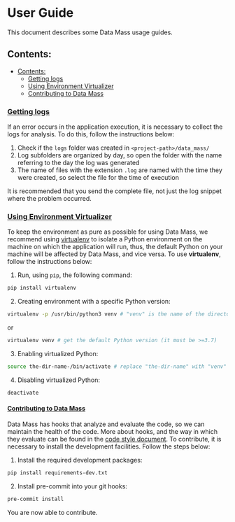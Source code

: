# User Guide
This document describes some Data Mass usage guides.

## Contents:
  - [Contents:](#contents)
    - [Getting logs](#getting-logs)
    - [Using Environment Virtualizer](#using-virtualenv)
    - [Contributing to Data Mass](#contributing-to-data-mass)

### [Getting logs](#getting-logs)
If an error occurs in the application execution, it is necessary to collect the logs for analysis. To do this, follow the instructions below:
1. Check if the `logs` folder was created in `<project-path>/data_mass/`
2. Log subfolders are organized by day, so open the folder with the name referring to the day the log was generated
3. The name of files with the extension `.log` are named with the time they were created, so select the file for the time of execution

It is recommended that you send the complete file, not just the log snippet where the problem occurred.

### [Using Environment Virtualizer](#using-virtualenv)
To keep the environment as pure as possible for using Data Mass, we recommend using [virtualenv](https://pypi.org/project/virtualenv/) to isolate a Python environment on the machine on which the application will run, thus, the default Python on your machine will be affected by Data Mass, and vice versa. To use **virtualenv**, follow the instructions below:
1. Run, using `pip`, the following command:
```bash
pip install virtualenv
```
2. Creating environment with a specific Python version:
```bash
virtualenv -p /usr/bin/python3 venv # "venv" is the name of the directory, you may choose a custom name
```
or
```bash
virtualenv venv # get the default Python version (it must be >=3.7)
```
3. Enabling virtualized Python:
```bash
source the-dir-name-/bin/activate # replace "the-dir-name" with "venv" or, the customized name that you chose
```
4. Disabling virtualized Python:
```bash
deactivate
```

#### [Contributing to Data Mass](#contributing-to-data-mass)
Data Mass has hooks that analyze and evaluate the code, so we can maintain the health of the code. More about hooks, and the way in which they evaluate can be found in the [code style document](C_STYLE_GUIDE.md#overview). To contribute, it is necessary to install the development facilities. Follow the steps below:
1. Install the required development packages:
```bash
pip install requirements-dev.txt
```
2. Install pre-commit into your git hooks:
```bash
pre-commit install
```
You are now able to contribute.
